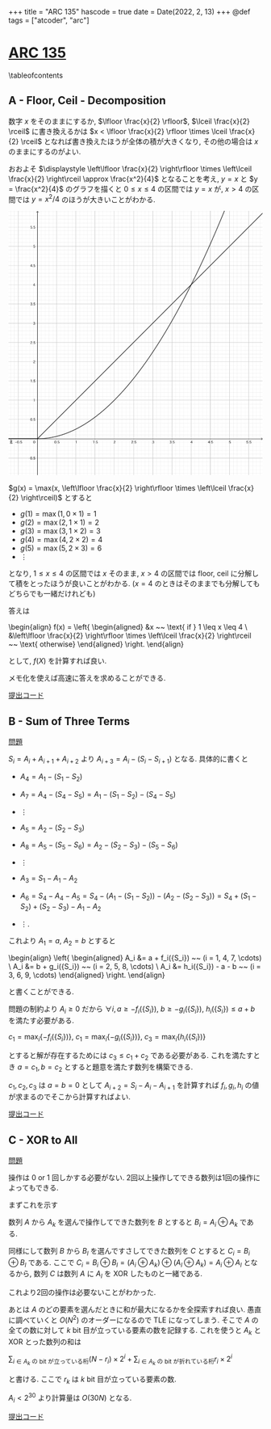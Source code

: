 +++
title = "ARC 135"
hascode = true
date = Date(2022, 2, 13)
+++
@def tags = ["atcoder", "arc"]

# [ARC 135](https://atcoder.jp/contests/arc135)

\tableofcontents

## A - Floor, Ceil - Decomposition

数字 $x$ をそのままにするか, $\lfloor \frac{x}{2} \rfloor$, $\lceil \frac{x}{2} \rceil$ に書き換えるかは
$x < \lfloor \frac{x}{2} \rfloor \times \lceil \frac{x}{2} \rceil$ となれば書き換えたほうが全体の積が大きくなり,
その他の場合は $x$ のままにするのがよい.

おおよそ $\displaystyle \left\lfloor \frac{x}{2} \right\rfloor \times \left\lceil \frac{x}{2} \right\rceil \approx \frac{x^2}{4}$ となることを考え,
$y = x$ と $y = \frac{x^2}{4}$ のグラフを描くと $0 \leq x \leq 4$ の区間では $y = x$ が,
$x > 4$ の区間では $y = x^2 / 4$ のほうが大きいことがわかる.

![arc135_a](/assets/atcoder/arc/135/arc135_a.png)

$g(x) = \max(x, \left\lfloor \frac{x}{2} \right\rfloor \times \left\lceil \frac{x}{2} \right\rceil)$ とすると

- $g(1) = \max(1, 0 \times 1) = 1$
- $g(2) = \max(2, 1 \times 1) = 2$
- $g(3) = \max(3, 1 \times 2) = 3$
- $g(4) = \max(4, 2 \times 2) = 4$
- $g(5) = \max(5, 2 \times 3) = 6$
- $\vdots$

となり, $1 \leq x \leq 4$ の区間では $x$ そのまま,
$x > 4$ の区間では floor, ceil に分解して積をとったほうが良いことがわかる.
($x = 4$ のときはそのままでも分解してもどちらでも一緒だけれども)

答えは

\begin{align}
    f(x) =
    \left\{
        \begin{aligned}
            &x ~~ \text{ if } 1 \leq x \leq 4 \\
            &\left\lfloor \frac{x}{2} \right\rfloor \times \left\lceil \frac{x}{2} \right\rceil ~~ \text{ otherwise}
        \end{aligned}
    \right.
\end{align}

として, $f(X)$ を計算すれば良い.

メモ化を使えば高速に答えを求めることができる.

[提出コード](https://atcoder.jp/contests/arc135/submissions/29317661)


## B - Sum of Three Terms

[問題](https://atcoder.jp/contests/arc135/tasks/arc135_b)

$S_i = A_i + A_{i+1} + A_{i+2}$ より
$A_{i+3} = A_i - (S_i - S_{i+1})$ となる.
具体的に書くと

- $A_4 = A_1 - (S_1 - S_2)$
- $A_7 = A_4 - (S_4 - S_5) = A_1 - (S_1 - S_2) - (S_4 - S_5)$
- $\vdots$

- $A_5 = A_2 - (S_2 - S_3)$
- $A_8 = A_5 - (S_5 - S_6) = A_2 - (S_2 - S_3) - (S_5 - S_6)$
- $\vdots$

- $A_3 = S_1 - A_1 - A_2$
- $A_6 = S_4 - A_4 - A_5 = S_4 - (A_1 - (S_1 - S_2)) - (A_2 - (S_2 - S_3)) = S_4 + (S_1 - S_2) + (S_2 - S_3) - A_1 - A_2$
- $\vdots$.


これより $A_1 = a$, $A_2 = b$ とすると

\begin{align}
    \left\{
        \begin{aligned}
            A_i &= a + f_i(\{S_i\}) ~~ (i = 1, 4, 7, \cdots) \\
            A_i &= b + g_i(\{S_i\}) ~~ (i = 2, 5, 8, \cdots) \\
            A_i &= h_i(\{S_i\}) - a - b ~~ (i = 3, 6, 9, \cdots)
        \end{aligned}
    \right.
\end{align}

と書くことができる.

問題の制約より $A_i \geq 0$ だから
$\forall i, a \geq -f_i(\{S_i\}),~ b \geq - g_i(\{S_i\}),~ h_i(\{S_i\}) \leq a + b$
を満たす必要がある.

$c_1 = \max_i \left\{ -f_i(\{S_i\}) \right\}$, $c_1 = \max_i \left\{ -g_i(\{S_i\}) \right\}$,
$c_3 = \max_i \left\{ h_i(\{S_i\}) \right\}$

とすると解が存在するためには $c_3 \leq c_1 + c_2$ である必要がある.
これを満たすとき $a = c_1, b = c_2$ とすると題意を満たす数列を構築できる.

$c_1, c_2, c_3$ は $a = b = 0$ として $A_{i+2} = S_i - A_i - A_{i+1}$ を計算すれば
$f_i, g_i, h_i$ の値が求まるのでそこから計算すればよい.

[提出コード](https://atcoder.jp/contests/arc135/submissions/29337582)


## C - XOR to All

[問題](https://atcoder.jp/contests/arc135/tasks/arc135_c)

操作は 0 or 1 回しかする必要がない. 2回以上操作してできる数列は1回の操作によってもできる.

まずこれを示す

数列 $A$ から $A_k$ を選んで操作してできた数列を $B$ とすると $B_i = A_i \oplus A_k$ である.

同様にして数列 $B$ から $B_l$ を選んですさしてできた数列を $C$ とすると $C_i = B_i \oplus B_l$ である.
ここで $C_i = B_i \oplus B_l = (A_i \oplus A_k) \oplus (A_l \oplus A_k) = A_i \oplus A_l$
となるから, 数列 $C$ は数列 $A$ に $A_l$ を XOR したものと一緒である.

これより2回の操作は必要ないことがわかった.

あとは $A$ のどの要素を選んだときに和が最大になるかを全探索すれば良い.
愚直に調べていくと $O(N^2)$ のオーダーになるので TLE になってしまう.
そこで $A$ の全ての数に対して $k$ bit 目が立っている要素の数を記録する.
これを使うと $A_k$ と XOR とった数列の和は

$\displaystyle \sum_{i \in A_k \text{ の bit が立っている桁}} (N - r_i) \times 2^i + \sum_{i \in A_k \text{ の bit が折れている桁}} r_i \times 2^i$

と書ける. ここで $r_k$ は $k$ bit 目が立っている要素の数.

$A_i < 2^{30}$ より計算量は $O(30 N)$ となる.

[提出コード](https://atcoder.jp/contests/arc135/submissions/29338202)
